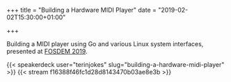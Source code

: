 +++
title = "Building a Hardware MIDI Player"
date = "2019-02-02T15:30:00+01:00"

+++

Building a MIDI player using Go and various Linux system interfaces, presented at [FOSDEM 2019][FOSDEM].

[FOSDEM]: https://fosdem.org/2019/schedule/


{{< speakerdeck user="terinjokes" slug="building-a-hardware-midi-player" >}}
{{< stream f16388f46fc1d28d8143470b03ae8e3b >}}
